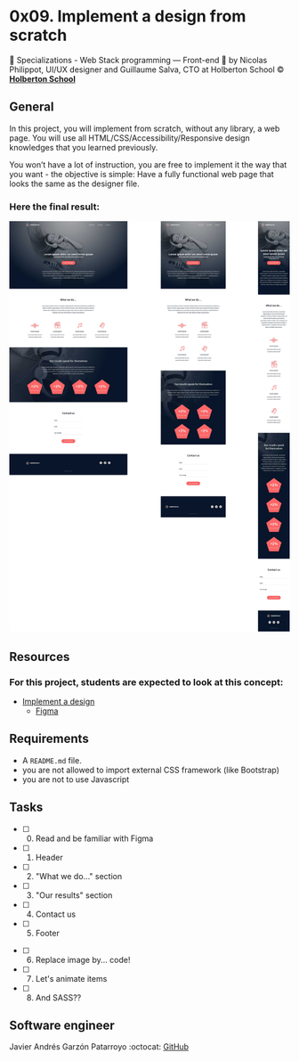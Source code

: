 # 0x09. Implement a design from scratch
:open_file_folder: Specializations - Web Stack programming ― Front-end
:bust_in_silhouette: by Nicolas Philippot, UI/UX designer and Guillaume Salva, CTO at Holberton School
:copyright: **[Holberton School](https://www.holbertonschool.com/)**

## General
In this project, you will implement from scratch, without any library, a web page. You will use all HTML/CSS/Accessibility/Responsive design knowledges that you learned previously.

You won’t have a lot of instruction, you are free to implement it the way that you want - the objective is simple: Have a fully functional web page that looks the same as the designer file.
### Here the final result:
![Goal](goal.jpg)

## Resources
### For this project, students are expected to look at this concept:
* [Implement a design](https://intranet.hbtn.io/concepts/220)
  - [Figma](https://www.figma.com/)

## Requirements
* A `README.md` file.
* you are not allowed to import external CSS framework (like Bootstrap)
* you are not to use Javascript

## Tasks
- [ ] 0. Read and be familiar with Figma
- [ ] 1. Header
- [ ] 2. "What we do..." section
- [ ] 3. "Our results" section
- [ ] 4. Contact us
- [ ] 5. Footer
* [ ] 6. Replace image by... code!
* [ ] 7. Let's animate items
* [ ] 8. And SASS??

## Software engineer
Javier Andrés Garzón Patarroyo
:octocat: [GitHub](https://github.com/javierandresgp/)
